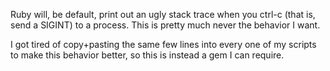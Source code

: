 Ruby will, be default, print out an ugly stack trace when you ctrl-c (that is,
send a SIGINT) to a process.  This is pretty much never the behavior I want.

I got tired of copy+pasting the same few lines into every one of my scripts to
make this behavior better, so this is instead a gem I can require.

